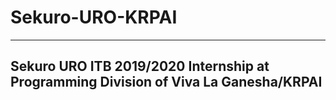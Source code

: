 # Sekuro-URO-KRPAI

-----------------------------------------------------------
Sekuro URO ITB 2019/2020
Internship at Programming Division of Viva La Ganesha/KRPAI
-----------------------------------------------------------
